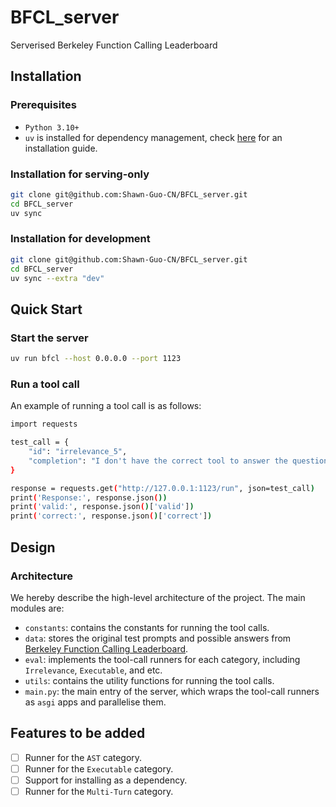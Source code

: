 # BFCL_server
Serverised Berkeley Function Calling Leaderboard

## Installation

### Prerequisites

- `Python 3.10+`
- `uv` is installed for dependency management, check [here](https://docs.astral.sh/uv/getting-started/installation/) for an installation guide.

### Installation for serving-only

```bash
git clone git@github.com:Shawn-Guo-CN/BFCL_server.git
cd BFCL_server
uv sync
```


### Installation for development

```bash
git clone git@github.com:Shawn-Guo-CN/BFCL_server.git
cd BFCL_server
uv sync --extra "dev"
```

## Quick Start

### Start the server

```bash
uv run bfcl --host 0.0.0.0 --port 1123
```

### Run a tool call

An example of running a tool call is as follows:

```bash
import requests

test_call = {
    "id": "irrelevance_5",
    "completion": "I don't have the correct tool to answer the question."
}

response = requests.get("http://127.0.0.1:1123/run", json=test_call)
print('Response:', response.json())
print('valid:', response.json()['valid'])
print('correct:', response.json()['correct'])
```


## Design

### Architecture

We hereby describe the high-level architecture of the project. The main modules are:

- `constants`: contains the constants for running the tool calls.
- `data`: stores the original test prompts and possible answers from [Berkeley Function Calling Leaderboard](https://gorilla.cs.berkeley.edu/leaderboard.html).
- `eval`: implements the tool-call runners for each category, including `Irrelevance`, `Executable`, and etc.
- `utils`: contains the utility functions for running the tool calls.
- `main.py`: the main entry of the server, which wraps the tool-call runners as `asgi` apps and parallelise them.

## Features to be added

- [ ] Runner for the `AST` category.
- [ ] Runner for the `Executable` category.
- [ ] Support for installing as a dependency.
- [ ] Runner for the `Multi-Turn` category.
